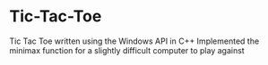 # Tic-Tac-Toe
 Tic Tac Toe written using the Windows API in C++
 Implemented the minimax function for a slightly difficult computer to play against
